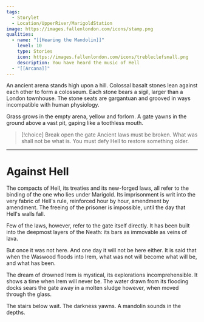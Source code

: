 ```yaml
---
tags:
  - Storylet
  - Location/UpperRiver/MarigoldStation
image: https://images.fallenlondon.com/icons/stamp.png
qualities:
  - name: "[[Hearing the Mandolin]]"
    level: 10
    type: Stories
    icon: https://images.fallenlondon.com/icons/trebleclefsmall.png
    description: You have heard the music of Hell
  - "[[Arcana]]"
---
```

An ancient arena stands high upon a hill. Colossal basalt stones lean against each other to form a colosseum. Each stone bears a sigil, larger than a London townhouse. The stone seats are gargantuan and grooved in ways incompatible with human physiology.

Grass grows in the empty arena, yellow and forlorn. A gate yawns in the ground above a vast pit, gaping like a toothless mouth.

> [!choice] Break open the gate
> Ancient laws must be broken. What was shall not be what is. You must defy Hell to restore something older.

---

# Against Hell

The compacts of Hell, its treaties and its new-forged laws, all refer to the binding of the one who lies under Marigold. Its imprisonment is writ into the very fabric of Hell's rule, reinforced hour by hour, amendment by amendment. The freeing of the prisoner is impossible, until the day that Hell's walls fall.

Few of the laws, however, refer to the gate itself directly. It has been built into the deepmost layers of the Neath: its bars as immovable as veins of lava.

But once it was not here. And one day it will not be here either. It is said that when the Waswood floods into Irem, what was not will become what will be, and what has been.

The dream of drowned Irem is mystical, its explorations incomprehensible. It shows a time when Irem will never be. The water drawn from its flooding docks sears the gate away in a molten sludge however, when moved through the glass.

The stairs below wait. The darkness yawns. A mandolin sounds in the depths.